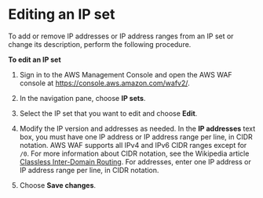 # Editing an IP set<a name="waf-ip-set-editing"></a>

To add or remove IP addresses or IP address ranges from an IP set or change its description, perform the following procedure\. <a name="web-acl-editing-procedure"></a>

**To edit an IP set**

1. Sign in to the AWS Management Console and open the AWS WAF console at [https://console\.aws\.amazon\.com/wafv2/](https://console.aws.amazon.com/wafv2/)\. 

1. In the navigation pane, choose **IP sets**\.

1. Select the IP set that you want to edit and choose **Edit**\.

1. Modify the IP version and addresses as needed\. In the **IP addresses** text box, you must have one IP address or IP address range per line, in CIDR notation\. AWS WAF supports all IPv4 and IPv6 CIDR ranges except for `/0`\. For more information about CIDR notation, see the Wikipedia article [Classless Inter\-Domain Routing](https://en.wikipedia.org/wiki/Classless_Inter-Domain_Routing)\. For addresses, enter one IP address or IP address range per line, in CIDR notation\.

1. Choose **Save changes**\.
